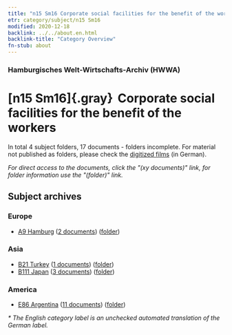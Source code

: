 ```yaml
---
title: "n15 Sm16 Corporate social facilities for the benefit of the workers"
etr: category/subject/n15 Sm16
modified: 2020-12-18
backlink: ../../about.en.html
backlink-title: "Category Overview"
fn-stub: about
---
```


### Hamburgisches Welt-Wirtschafts-Archiv (HWWA)
# [n15 Sm16]{.gray}&#8201; Corporate social facilities for the benefit of the workers&#160; 





In total 4 subject folders, 17 documents - folders incomplete.
For material not published as folders, please check the [digitized films](/film/h1_sh) (in German).

_For direct access to the documents, click the "(xy documents)" link, for folder information use the "(folder)" link._

## Subject archives



### Europe

- [A9 Hamburg](../../../geo/about.en.html#A9) (<a href="https://dfg-viewer.de/show/?tx_dlf[id]=https://pm20.zbw.eu/mets/sh/1409xx/140905/1451xx/145180/public.mets.en.xml" target="_blank">2 documents</a>) ([folder](http://purl.org/pressemappe20/folder/sh/140905,145180))

### Asia

- [B21 Turkey](../../../geo/about.en.html#B21) (<a href="https://dfg-viewer.de/show/?tx_dlf[id]=https://pm20.zbw.eu/mets/sh/1411xx/141111/1451xx/145180/public.mets.en.xml" target="_blank">1 documents</a>) ([folder](http://purl.org/pressemappe20/folder/sh/141111,145180))
- [B111 Japan](../../../geo/about.en.html#B111) (<a href="https://dfg-viewer.de/show/?tx_dlf[id]=https://pm20.zbw.eu/mets/sh/1412xx/141272/1451xx/145180/public.mets.en.xml" target="_blank">3 documents</a>) ([folder](http://purl.org/pressemappe20/folder/sh/141272,145180))

### America

- [E86 Argentina](../../../geo/about.en.html#E86) (<a href="https://dfg-viewer.de/show/?tx_dlf[id]=https://pm20.zbw.eu/mets/sh/1416xx/141692/1451xx/145180/public.mets.en.xml" target="_blank">11 documents</a>) ([folder](http://purl.org/pressemappe20/folder/sh/141692,145180))


_* The English category label is an unchecked automated translation of the German label._

